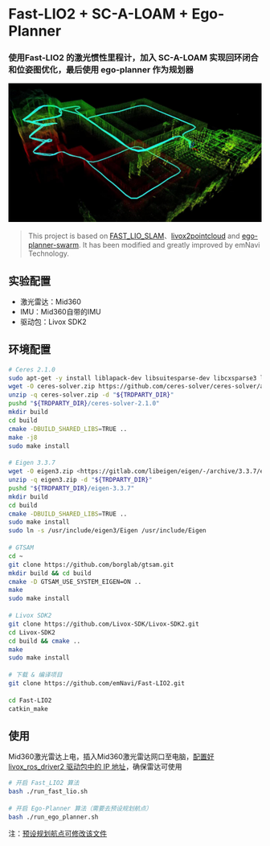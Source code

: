 # Fast-LIO2 + SC-A-LOAM + Ego-Planner
### 使用Fast-LIO2 的激光惯性里程计，加入 SC-A-LOAM 实现回环闭合和位姿图优化，最后使用 ego-planner 作为规划器
![result](./result.png)

> This project is based on [FAST_LIO_SLAM](https://github.com/GDUT-Kyle/FAST_LIO_SLAM.git)、[livox2pointcloud](https://github.com/juliangaal/livox2pointcloud.git) and [ego-planner-swarm](https://github.com/ZJU-FAST-Lab/ego-planner-swarm.git). It has been modified and greatly improved by emNavi Technology.

## 实验配置
- 激光雷达：Mid360
- IMU：Mid360自带的IMU
- 驱动包：Livox SDK2

## 环境配置
```bash
# Ceres 2.1.0
sudo apt-get -y install liblapack-dev libsuitesparse-dev libcxsparse3 libgflags-dev libgoogle-glog-dev libgtest-dev
wget -O ceres-solver.zip https://github.com/ceres-solver/ceres-solver/archive/refs/tags/2.1.0.zip
unzip -q ceres-solver.zip -d "${TRDPARTY_DIR}"
pushd "${TRDPARTY_DIR}/ceres-solver-2.1.0"
mkdir build
cd build
cmake -DBUILD_SHARED_LIBS=TRUE ..
make -j8
sudo make install

# Eigen 3.3.7
wget -O eigen3.zip <https://gitlab.com/libeigen/eigen/-/archive/3.3.7/eigen-3.3.7.zip>
unzip -q eigen3.zip -d "${TRDPARTY_DIR}"
pushd "${TRDPARTY_DIR}/eigen-3.3.7"
mkdir build
cd build
cmake -DBUILD_SHARED_LIBS=TRUE ..
sudo make install
sudo ln -s /usr/include/eigen3/Eigen /usr/include/Eigen

# GTSAM
cd ~
git clone https://github.com/borglab/gtsam.git
mkdir build && cd build
cmake -D GTSAM_USE_SYSTEM_EIGEN=ON ..
make
sudo make install

# Livox SDK2
git clone https://github.com/Livox-SDK/Livox-SDK2.git
cd Livox-SDK2
cd build && cmake ..
make
sudo make install

# 下载 & 编译项目
git clone https://github.com/emNavi/Fast-LIO2.git

cd Fast-LIO2
catkin_make
```

## 使用
Mid360激光雷达上电，插入Mid360激光雷达网口至电脑，[配置好 livox_ros_driver2 驱动包中的 IP 地址](https://github.com/Livox-SDK/livox_ros_driver2?tab=readme-ov-file#4-lidar-config)，确保雷达可使用
```bash 
# 开启 Fast_LIO2 算法
bash ./run_fast_lio.sh 

# 开启 Ego-Planner 算法（需要去预设规划航点）
bash ./run_ego_planner.sh
```

注：[预设规划航点可修改该文件](https://github.com/emNavi/Fast-LIO2/blob/main/src/ego-planner-swarm-v1/src/planner/plan_manage/launch/param.xml)